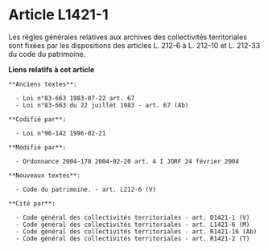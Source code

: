 # Article L1421-1

Les règles générales relatives aux archives des collectivités territoriales sont fixées par les dispositions des articles L.
212-6 à L. 212-10 et L. 212-33 du code du patrimoine.

**Liens relatifs à cet article**

	**Anciens textes**:

	  - Loi n°83-663 1983-07-22 art. 67
	  - Loi n°83-663 du 22 juillet 1983 - art. 67 (Ab)

	**Codifié par**:

	  - Loi n°96-142 1996-02-21

	**Modifié par**:

	  - Ordonnance 2004-178 2004-02-20 art. 4 I JORF 24 février 2004

	**Nouveaux textes**:

	  - Code du patrimoine. - art. L212-6 (V)

	**Cité par**:

	  - Code général des collectivités territoriales - art. D1421-1 (V)
	  - Code général des collectivités territoriales - art. L1421-6 (M)
	  - Code général des collectivités territoriales - art. R1421-16 (Ab)
	  - Code général des collectivités territoriales - art. R1421-2 (T)
